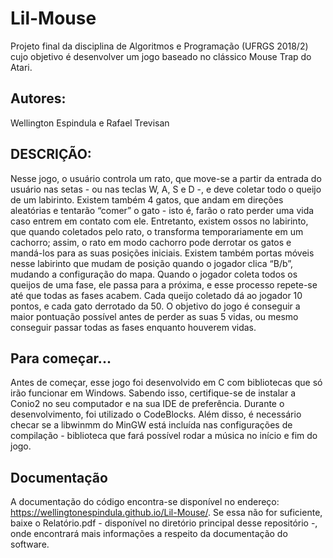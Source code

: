 # Lil-Mouse
Projeto final da disciplina de Algoritmos e Programação (UFRGS 2018/2) cujo objetivo é desenvolver um jogo baseado no clássico Mouse Trap do Atari.

## Autores:
Wellington Espindula e Rafael Trevisan

## DESCRIÇÃO: 
Nesse jogo, o usuário controla um rato, que move-se a partir da entrada do usuário nas setas - ou nas teclas W, A, S e D -, e deve coletar
todo o queijo de um labirinto. Existem também 4 gatos, que andam em direções aleatórias e tentarão “comer” o gato - isto é, farão o rato perder uma vida caso entrem em contato com ele.
Entretanto, existem ossos no labirinto, que quando coletados pelo rato, o transforma temporariamente em um cachorro; assim, o rato em modo cachorro pode derrotar os gatos e mandá-los para as suas posições iniciais. Existem também portas móveis nesse labirinto que mudam de posição quando o jogador clica “B/b”, mudando a configuração do mapa.
Quando o jogador coleta todos os queijos de uma fase, ele passa para a próxima, e esse processo repete-se até que todas as fases acabem.
Cada queijo coletado dá ao jogador 10 pontos, e cada gato derrotado da 50. O objetivo do jogo é conseguir a maior pontuação possível antes de perder as suas 5 vidas, ou mesmo conseguir passar todas as fases enquanto houverem vidas.

## Para começar...
Antes de começar, esse jogo foi desenvolvido em C com bibliotecas que só irão funcionar em Windows. Sabendo isso, certifique-se de instalar a Conio2 no seu computador e na sua IDE de preferência. Durante o desenvolvimento, foi utilizado o CodeBlocks. Além disso, é necessário checar se a libwinmm do MinGW está incluída nas configurações de compilação - biblioteca que fará possível rodar a música no início e fim do jogo.

## Documentação
A documentação do código encontra-se disponível no endereço: https://wellingtonespindula.github.io/Lil-Mouse/.
Se essa não for suficiente, baixe o Relatório.pdf - disponível no diretório principal desse repositório -, onde encontrará mais informações a respeito da documentação do software.
